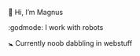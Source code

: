 👋 Hi, I’m Magnus

:godmode: I work with robots 

:baby_symbol: Currently noob dabbling in webstuff
<!---
melrn/melrn is a ✨ special ✨ repository because its `README.md` (this file) appears on your GitHub profile.
You can click the Preview link to take a look at your changes.
--->
